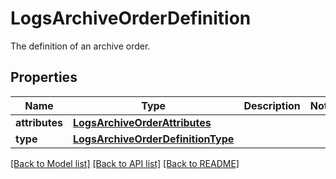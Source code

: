 # LogsArchiveOrderDefinition

The definition of an archive order.

## Properties

| Name           | Type                                                                    | Description | Notes |
| -------------- | ----------------------------------------------------------------------- | ----------- | ----- |
| **attributes** | [**LogsArchiveOrderAttributes**](LogsArchiveOrderAttributes.md)         |             |
| **type**       | [**LogsArchiveOrderDefinitionType**](LogsArchiveOrderDefinitionType.md) |             |

[[Back to Model list]](README.md#documentation-for-models) [[Back to API list]](README.md#documentation-for-api-endpoints) [[Back to README]](README.md)
